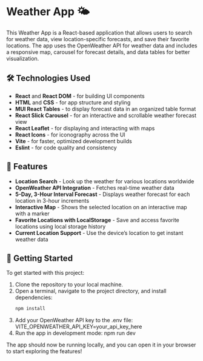 # Weather App 🌤️

This Weather App is a React-based application that allows users to search for weather data, view location-specific forecasts, and save their favorite locations. The app uses the OpenWeather API for weather data and includes a responsive map, carousel for forecast details, and data tables for better visualization.

## 🛠️ Technologies Used

- **React** and **React DOM** - for building UI components
- **HTML** and **CSS** - for app structure and styling
- **MUI React Tables** - to display forecast data in an organized table format
- **React Slick Carousel** - for an interactive and scrollable weather forecast view
- **React Leaflet** - for displaying and interacting with maps
- **React Icons** - for iconography across the UI
- **Vite** - for faster, optimized development builds
- **Eslint** - for code quality and consistency

## 🌟 Features

- **Location Search** - Look up the weather for various locations worldwide
- **OpenWeather API Integration** - Fetches real-time weather data
- **5-Day, 3-Hour Interval Forecast** - Displays weather forecast for each location in 3-hour increments
- **Interactive Map** - Shows the selected location on an interactive map with a marker
- **Favorite Locations with LocalStorage** - Save and access favorite locations using local storage history
- **Current Location Support** - Use the device’s location to get instant weather data

## 🚀 Getting Started

To get started with this project:

1. Clone the repository to your local machine.
2. Open a terminal, navigate to the project directory, and install dependencies:
   ```bash
   npm install
   ```
3. Add your OpenWeather API key to the .env file: VITE_OPENWEATHER_API_KEY=your_api_key_here
4. Run the app in development mode: npm run dev

The app should now be running locally, and you can open it in your browser to start exploring the features!
